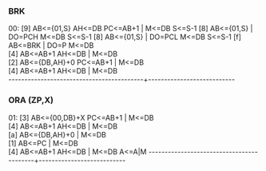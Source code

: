 ### BRK

00: [9] AB<={01,S}      AH<=DB  PC<=AB+1  |             M<=DB   S<=S-1
    [8] AB<={01,S}                        | DO=PCH      M<=DB   S<=S-1
    [8] AB<={01,S}                        | DO=PCL      M<=DB   S<=S-1
    [f] AB<=BRK                           | DO=P        M<=DB   
    [4] AB<=AB+1        AH<=DB            |             M<=DB   
    [2] AB<={DB,AH}+0           PC<=AB+1  |             M<=DB   
    [4] AB<=AB+1        AH<=DB            |             M<=DB   
------------------------------------------+---------------------------

### ORA (ZP,X)

01: [3] AB<={00,DB}+X           PC<=AB+1  |             M<=DB   
    [4] AB<=AB+1        AH<=DB            |             M<=DB   
    [a] AB<={DB,AH}+0                     |             M<=DB   
    [1] AB<=PC                            |             M<=DB   
    [4] AB<=AB+1        AH<=DB            |             M<=DB   A<=A|M
------------------------------------------+---------------------------
